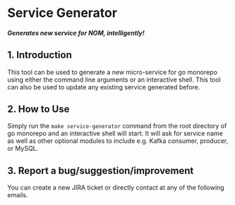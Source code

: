 # Service Generator

#### _Generates new service for NOM, intelligently!_

## 1. Introduction

This tool can be used to generate a new micro-service for go monorepo using either the command line arguments or an interactive shell. This tool can also be used to update any existing service generated before.

## 2. How to Use

Simply run the `make service-generator` command from the root directory of go monorepo and an interactive shell will start. It will ask for service name as well as other optional modules to include e.g. Kafka consumer, producer, or MySQL.

## 3. Report a bug/suggestion/improvement

You can create a new JIRA ticket or directly contact at any of the following emails.

